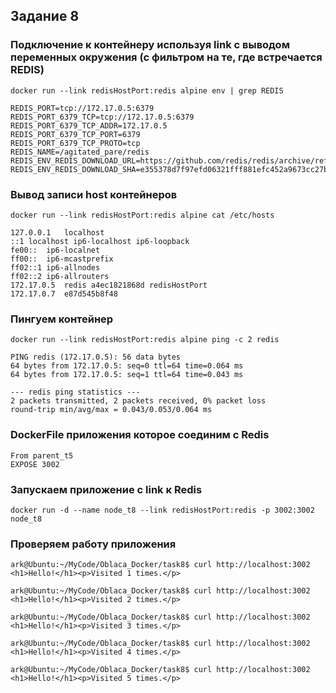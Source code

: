 ## Задание 8

### Подключение к контейнеру используя link с выводом переменных окружения (с фильтром на те, где встречается REDIS)
`docker run --link redisHostPort:redis alpine env | grep REDIS`

```
REDIS_PORT=tcp://172.17.0.5:6379
REDIS_PORT_6379_TCP=tcp://172.17.0.5:6379
REDIS_PORT_6379_TCP_ADDR=172.17.0.5
REDIS_PORT_6379_TCP_PORT=6379
REDIS_PORT_6379_TCP_PROTO=tcp
REDIS_NAME=/agitated_pare/redis
REDIS_ENV_REDIS_DOWNLOAD_URL=https://github.com/redis/redis/archive/refs/tags/8.2.2.tar.gz
REDIS_ENV_REDIS_DOWNLOAD_SHA=e355378d7f97efd06321fff881efc452a9673cc27b3a6d0dfd2a45fbcc83349c
```
### Вывод записи host контейнеров
`docker run --link redisHostPort:redis alpine cat /etc/hosts`

```
127.0.0.1	localhost
::1	localhost ip6-localhost ip6-loopback
fe00::	ip6-localnet
ff00::	ip6-mcastprefix
ff02::1	ip6-allnodes
ff02::2	ip6-allrouters
172.17.0.5	redis a4ec1821868d redisHostPort
172.17.0.7	e87d545b8f48
```

### Пингуем контейнер 
`docker run --link redisHostPort:redis alpine ping -c 2 redis`

```
PING redis (172.17.0.5): 56 data bytes
64 bytes from 172.17.0.5: seq=0 ttl=64 time=0.064 ms
64 bytes from 172.17.0.5: seq=1 ttl=64 time=0.043 ms

--- redis ping statistics ---
2 packets transmitted, 2 packets received, 0% packet loss
round-trip min/avg/max = 0.043/0.053/0.064 ms
```

### DockerFile приложения которое соединим с Redis
```
From parent_t5
EXPOSE 3002
```

### Запускаем приложение с link к Redis
`docker run -d --name node_t8 --link redisHostPort:redis -p 3002:3002 node_t8`

### Проверяем работу приложения
```
ark@Ubuntu:~/MyCode/Oblaca_Docker/task8$ curl http://localhost:3002
<h1>Hello!</h1><p>Visited 1 times.</p>

ark@Ubuntu:~/MyCode/Oblaca_Docker/task8$ curl http://localhost:3002
<h1>Hello!</h1><p>Visited 2 times.</p>

ark@Ubuntu:~/MyCode/Oblaca_Docker/task8$ curl http://localhost:3002
<h1>Hello!</h1><p>Visited 3 times.</p>

ark@Ubuntu:~/MyCode/Oblaca_Docker/task8$ curl http://localhost:3002
<h1>Hello!</h1><p>Visited 4 times.</p>

ark@Ubuntu:~/MyCode/Oblaca_Docker/task8$ curl http://localhost:3002
<h1>Hello!</h1><p>Visited 5 times.</p>
```
